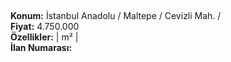 ## 

**Konum:** İstanbul Anadolu / Maltepe / Cevizli Mah. /  
**Fiyat:** 4.750.000  
**Özellikler:**  |  m² |   
**İlan Numarası:** 
